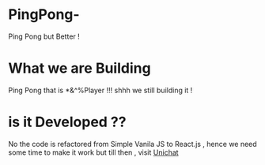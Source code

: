 # PingPong-
Ping Pong but Better !

# What we are Building 
Ping Pong that is *&^%Player !!!
shhh we still building it ! 

# is it Developed ??
No the code is refactored from Simple Vanila JS to React.js , hence we need some time to make it 
work but till then , visit <a href="https://unichat-v1.herokuapp.com">Unichat</a>

